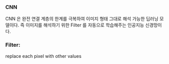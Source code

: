 ### CNN
CNN 은 완전 연결 계층의 한계를 극복하여 이미지 형태 그대로 해석 가능한 딥러닝 모델이다.
즉 이미지를 해석하기 위한 Filter 를 자동으로 학습해주는 인공지능 신경망이다.

### Filter:
replace each pixel with other values